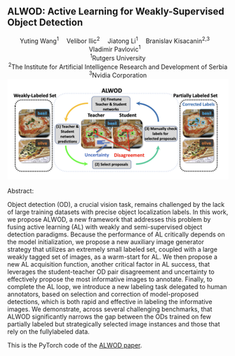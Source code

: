 ## ALWOD: Active Learning for Weakly-Supervised Object Detection

<div align="center">
    Yuting Wang<sup>1</sup>&emsp;
    Velibor Ilic<sup>2</sup>&emsp;
    Jiatong Li<sup>1</sup>&emsp;
    Branislav Kisacanin<sup>2,3</sup>&emsp;
    Vladimir Pavlovic<sup>1</sup>&emsp;
</div>
<div>
<div align="center">
    <sup>1</sup>Rutgers University
    </br>
    <sup>2</sup>The Institute for Artificial Intelligence Research and Development of Serbia
    	</br>
    <sup>3</sup>Nvidia Corporation
</div>

<img src="framework.png" width="700">

Abstract:

Object detection (OD), a crucial vision task, remains challenged by the lack of large training datasets with precise object localization labels. In this work, we propose ALWOD, a new framework that addresses this problem by fusing active learning (AL) with weakly and semi-supervised object detection paradigms. Because the performance of AL critically depends on the model initialization, we propose a new auxiliary image generator strategy that utilizes an extremely small labeled set, coupled with a large weakly tagged set of images, as a warm-start for AL. We then propose a new AL acquisition function, another critical factor in AL success, that leverages the student-teacher OD pair disagreement and uncertainty to effectively propose the most informative images to annotate. Finally, to complete the AL loop, we introduce a new labeling task delegated to human annotators, based on selection and correction of model-proposed detections, which is both rapid and effective in labeling the informative images. We demonstrate, across several challenging benchmarks, that ALWOD significantly narrows the gap between the ODs trained on few partially labeled but strategically selected image instances and those that rely on the fullylabeled data.

This is the PyTorch code of the <a href="https://arxiv.org/abs/2309.07914">ALWOD paper</a>. 